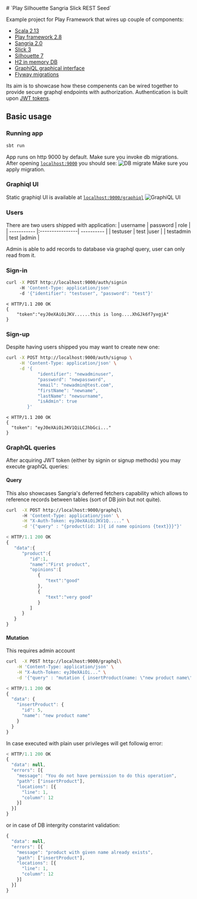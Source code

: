 <head><meta name="google-site-verification" content="qwXl9E1GhGF71zyQaFwsQD1AD9ruqvNJfmVlTGab9kE" /></head>
# `Play Silhouette Sangria Slick REST Seed` 

Example project for Play Framework that wires up couple of components:

* [Scala 2.13](https://www.scala-lang.org/)
* [Play framework 2.8](https://www.playframework.com/)
* [Sangria 2.0](https://sangria-graphql.org/)
* [Slick 3](http://scala-slick.org/)
* [Silhouette 7](https://www.silhouette.rocks/)
* [H2 in memory DB](http://www.h2database.com)
* [GraphiQL graphical interface](https://github.com/graphql/graphiql)
* [Flyway migrations](https://flywaydb.org/)

Its aim is to showcase how these compenents can be wired together to provide secure graphql endpoints with authorization.
Authentication is built upon [JWT tokens](http://jwt.io).

## Basic usage
### Running app
```bash
sbt run
```
App runs on http 9000 by default.
Make sure you invoke db migrations.
After opening [`localhost:9000`](http://localhost:9000) you should see:
![DB migrate](https://i.imgur.com/BptHlxS.png)
Make sure you apply migration.

### Graphiql UI
Static graphiql UI is available at [`localhost:9000/graphiql`](http://localhost:9000/graphiql)
![GraphiQL UI](https://i.imgur.com/wGND90Q.png)


### Users
There are two users shipped with application:
| username    | password        | role       |
| ----------- |:----------------| ---------- |
| testuser    | test            |user        |
| testadmin   | test            |admin       |

Admin is able to add records to database via graphql query, user can only read from it.



### Sign-in

```bash
curl -X POST http://localhost:9000/auth/signin 
     -H 'Content-Type: application/json' 
     -d '{"identifier": "testuser", "password": "test"}' 
```

```
< HTTP/1.1 200 OK
{
    "token":"eyJ0eXAiOiJKV......this is long....XhGJk6f7yxgjA"
}   
```

### Sign-up
Despite having users shipped you may want to create new one:
```bash
curl -X POST http://localhost:9000/auth/signup \
     -H 'Content-Type: application/json' \
     -d '{
            "identifier": "newadminuser", 
            "password": "newpassword",
            "email": "newadmin@test.com", 
            "firstName": "newname", 
            "lastName": "newsurname", 
            "isAdmin": true
        }'
```

```
< HTTP/1.1 200 OK
{
  "token": "eyJ0eXAiOiJKV1QiLCJhbGci..."
}
```


### GraphQL queries

After acquiring JWT token (either by signin or signup methods) you may execute graphQL queries:

#### Query
This also showcases Sangria's deferred fetchers capability which allows to reference records between tables (sort of DB join but not quite).

```bash
curl  -X POST http://localhost:9000/graphql\                                                                                                                              
      -H 'Content-Type: application/json' \
      -H "X-Auth-Token: eyJ0eXAiOiJKV1Q....." \
      -d '{"query" : "{product(id: 1){ id name opinions {text}}}"}'
```

```javascript
< HTTP/1.1 200 OK
{
   "data":{
      "product":{
         "id":1,
         "name":"First product",
         "opinions":[
            {
               "text":"good"
            },
            {
               "text":"very good"
            }
         ]
      }
   }
}
```

#### Mutation
This requires admin account 
```bash
curl  -X POST http://localhost:9000/graphql\
    -H 'Content-Type: application/json' \
    -H "X-Auth-Token: eyJ0eXAiOi..." \
    -d '{"query" : "mutation { insertProduct(name: \"new product name\"){ id name}}"}'
```

```javascript
< HTTP/1.1 200 OK
{
  "data": {
    "insertProduct": {
      "id": 5,
      "name": "new product name"
    }
  }
}
```
In case executed with plain user privileges will get followig error:
```javascript
< HTTP/1.1 200 OK
{
  "data": null,
  "errors": [{
    "message": "You do not have permission to do this operation",
    "path": ["insertProduct"],
    "locations": [{
      "line": 1,
      "column": 12
    }]
  }]
}
```
or in case of DB intergrity constarint validation:
```javascript
{
  "data": null,
  "errors": [{
    "message": "product with given name already exists",
    "path": ["insertProduct"],
    "locations": [{
      "line": 1,
      "column": 12
    }]
  }]
}
```

